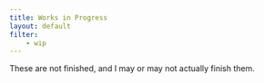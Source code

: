 ```yaml
---
title: Works in Progress
layout: default
filter:
    - wip
---
```


These are not finished, and I may or may not actually finish them.

